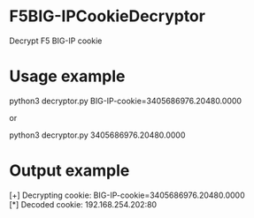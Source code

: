 # F5BIG-IPCookieDecryptor

Decrypt F5 BIG-IP cookie

# Usage example

python3 decryptor.py BIG-IP-cookie=3405686976.20480.0000

or

python3 decryptor.py 3405686976.20480.0000

# Output example

[+] Decrypting cookie: BIG-IP-cookie=3405686976.20480.0000 <br/>
[*] Decoded cookie: 192.168.254.202:80
